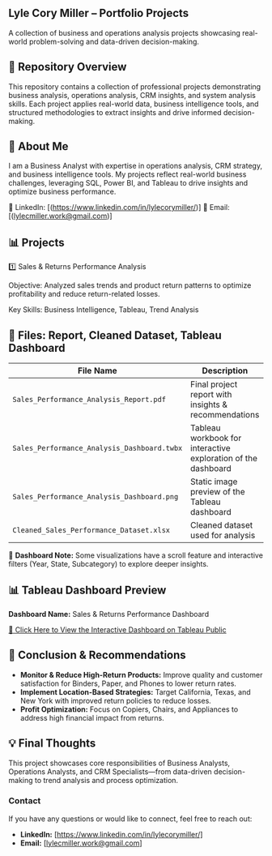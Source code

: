 ## Lyle Cory Miller – Portfolio Projects

A collection of business and operations analysis projects showcasing real-world problem-solving and data-driven decision-making.

## 📂 Repository Overview

This repository contains a collection of professional projects demonstrating business analysis, operations analysis, CRM insights, and system analysis skills. Each project applies real-world data, business intelligence tools, and structured methodologies to extract insights and drive informed decision-making.

## 📌 About Me

I am a Business Analyst with expertise in operations analysis, CRM strategy, and business intelligence tools. My projects reflect real-world business challenges, leveraging SQL, Power BI, and Tableau to drive insights and optimize business performance.

🔗 LinkedIn: [(https://www.linkedin.com/in/lylecorymiller/)]
📧 Email: [(lylecmiller.work@gmail.com)]

## 📊 Projects

1️⃣ Sales & Returns Performance Analysis

Objective: Analyzed sales trends and product return patterns to optimize profitability and reduce return-related losses.

Key Skills: Business Intelligence, Tableau, Trend Analysis

## 📁 Files: Report, Cleaned Dataset, Tableau Dashboard

| File Name                                    | Description                                                            |
|---------------------------------------------|------------------------------------------------------------------------|
| `Sales_Performance_Analysis_Report.pdf`      | Final project report with insights & recommendations                   |
| `Sales_Performance_Analysis_Dashboard.twbx`  | Tableau workbook for interactive exploration of the dashboard          |
| `Sales_Performance_Analysis_Dashboard.png`   | Static image preview of the Tableau dashboard                          |
| `Cleaned_Sales_Performance_Dataset.xlsx`     | Cleaned dataset used for analysis                                      |

🔹 **Dashboard Note:** Some visualizations have a scroll feature and interactive filters (Year, State, Subcategory) to explore deeper insights.

## 📊 Tableau Dashboard Preview
**Dashboard Name:** Sales & Returns Performance Dashboard

[🔗 Click Here to View the Interactive Dashboard on Tableau Public](https://public.tableau.com/app/profile/lyle.cory.miller/viz/Sales_Performance_Analysis_Dashboard/SalesReturnsPerformanceDashboard)



## 📌 Conclusion & Recommendations

- **Monitor & Reduce High-Return Products:** Improve quality and customer satisfaction for Binders, Paper, and Phones to lower return rates.
- **Implement Location-Based Strategies:** Target California, Texas, and New York with improved return policies to reduce losses.
- **Profit Optimization:** Focus on Copiers, Chairs, and Appliances to address high financial impact from returns.

## 💡 Final Thoughts

This project showcases core responsibilities of Business Analysts, Operations Analysts, and CRM Specialists—from data-driven decision-making to trend analysis and process optimization.

### Contact
If you have any questions or would like to connect, feel free to reach out:

- **LinkedIn:** [https://www.linkedin.com/in/lylecorymiller/]
- **Email:** [lylecmiller.work@gmail.com]
